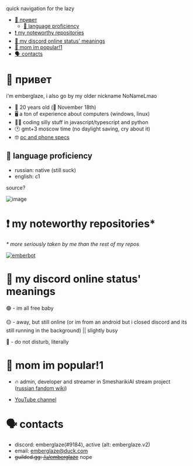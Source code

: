 quick navigation for the lazy

- [👋 привет](#-привет)
  - [📖 language proficiency](#-language-proficiency)
- [❗ my noteworthy repositories](#-my-noteworthy-repositories)
- [🥱 my discord online status' meanings](#-my-discord-online-status-meanings)
- [📢 mom im popular!1](#-mom-im-popular1)
- [🗣️ contacts](#%EF%B8%8F-contacts)

# 👋 привет

i'm emberglaze, i also go by my older nickname NoNameLmao

- 🐣 20 years old (🍰 November 18th)
- 🖥️ a ton of experience about computers (windows, linux)
- 🧑‍💻 coding silly stuff in javascript/typescript and python
- 🕐 gmt+3 moscow time (no daylight saving, cry about it)
- 🤓 [pc and phone specs](https://github.com/NoNameLmao/NoNameLmao/blob/main/specs.md#-digital-devices-and-their-specs)

## 📖 language proficiency

- russian: native (still suck)
- english: c1

source?

![image](https://user-images.githubusercontent.com/68788282/233656511-59243e22-fd0e-42b2-a2f4-0a098af673d6.gif)

# ❗ my noteworthy repositories*

*\* more seriously taken by me than the rest of my repos*

[![emberbot](https://github-readme-stats.vercel.app/api/pin/?username=NoNameLmao&repo=emberbot)](https://github.com/NoNameLmao/emberbot)

# 🥱 my discord online status' meanings

🟢 - im all free baby

🟡 - away, but still online (or im from an android but i closed discord and its still running in the background) || slightly busy

🔴 - do not disturb, literally

# 📢 mom im popular!1

- 🔥 admin, developer and streamer in SmesharikiAI stream project ([russian fandom wiki](https://neiroshariki.fandom.com/ru/wiki/%D0%9D%D0%B5%D0%B9%D1%80%D0%BE%D1%88%D0%B0%D1%80%D0%B8%D0%BA%D0%B8))

- [YouTube channel](https://www.youtube.com/@emberglaze)

# 🗣️ contacts

- discord: emberglaze(#9184), active (alt: emberglaze.v2)
- email: emberglaze@duck.com
- ~~guilded.gg: [/u/emberglaze](https://www.guilded.gg/u/emberglaze)~~ nope
